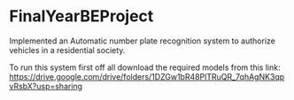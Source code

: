# FinalYearBEProject
Implemented an Automatic number plate recognition system to authorize vehicles in a residential society.

To run this system first off all download the required models from this link: https://drive.google.com/drive/folders/1DZGw1bR48PlTRuQR_7qhAgNK3qpvRsbX?usp=sharing
